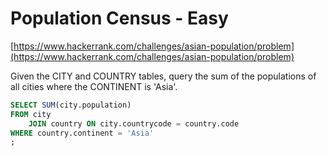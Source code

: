 # Population Census - Easy
[https://www.hackerrank.com/challenges/asian-population/problem](https://www.hackerrank.com/challenges/asian-population/problem)

Given the CITY and COUNTRY tables, query the sum of the populations of all cities where the CONTINENT is 'Asia'.

```sql
SELECT SUM(city.population)
FROM city 
	JOIN country ON city.countrycode = country.code
WHERE country.continent = 'Asia'
;
```
